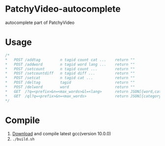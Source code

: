 # PatchyVideo-autocomplete
autocomplete part of PatchyVideo
# Usage
```C++
/*
*   POST /addtag         n tagid count cat ...    return ""
*   POST /addword        n tagid word lang ...    return ""
*   POST /setcount       n tagid count ...        return ""
*   POST /setcountdiff   n tagid diff ...         return ""
*   POST /setcat         n tagid cat ...          return ""
*   POST /deltag         tagid                    return ""
*   POST /delword        word                     return ""
*   GET  /?q=<prefix>&n=<max_words>&l=<lang>      return JSON[{word,category,count},...]
*   GET  /ql?q=<prefix>&n=<max_words>             return JSON[{category,count,langs:[{language,word},...],alias:[word,...]},...]
*/
```
# Compile
1. [Download](https://github.com/gcc-mirror/gcc) and compile latest gcc(version 10.0.0)
2. ```./build.sh```
